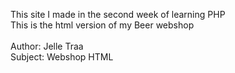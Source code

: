 This site I made in the second week of learning PHP<br>
This is the html version of my Beer webshop
<br><br>
Author: Jelle Traa<br>
Subject: Webshop HTML
